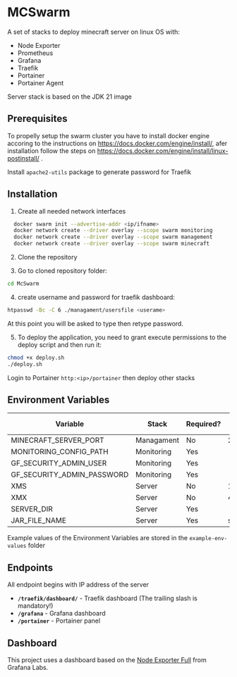 
# MCSwarm

A set of stacks to deploy minecraft server on linux OS with:
- Node Exporter
- Prometheus
- Grafana
- Traefik
- Portainer
- Portainer Agent

Server stack is based on the JDK 21 image 

## Prerequisites

To propelly setup the swarm cluster you have to install docker engine accoring to the instructions on https://docs.docker.com/engine/install/, afer installation follow the steps on https://docs.docker.com/engine/install/linux-postinstall/ .

Install ```apache2-utils``` package to generate password for Traefik 



## Installation

1. Create all needed network interfaces

```bash
  docker swarm init --advertise-addr <ip/ifname>
  docker network create --driver overlay --scope swarm monitoring
  docker network create --driver overlay --scope swarm management
  docker network create --driver overlay --scope swarm minecraft
```

2. Clone the repository

3. Go to cloned repository folder:

```bash
cd McSwarm
```
4. create username and password for traefik dashboard:

```bash
htpasswd -Bc -C 6 ./managament/usersfile <userame>
```
At this point you will be asked to type then retype password.

5. To deploy the application, you need to grant execute permissions to the deploy script and then run it:
```bash
chmod +x deploy.sh
./deploy.sh
```


Login to Portainer ```http:<ip>/portainer``` then deploy other stacks


## Environment Variables

| Variable                   | Stack      | Required? | Default value                              |
|----------------------------|------------|-----------|--------------------------------------------|
| MINECRAFT_SERVER_PORT      | Managament | No        | 25565                                      |
| MONITORING_CONFIG_PATH     | Monitoring | Yes       |                                            |
| GF_SECURITY_ADMIN_USER     | Monitoring | Yes       |                                            |
| GF_SECURITY_ADMIN_PASSWORD | Monitoring | Yes       |                                            |
| XMS                        | Server     | No        | 1024m                                      |
| XMX                        | Server     | No        | 4098m                                      |
| SERVER_DIR                 | Server     | Yes       |                                            |
| JAR_FILE_NAME              | Server     | Yes       | server.jar                                 |

Example values of the Environment Variables are stored in the `example-env-values` folder

## Endpoints

All endpoint begins with IP address of the server

- **`/traefik/dashboard/`** - Traefik dashboard (The trailing slash is mandatory!)
- **`/grafana`** - Grafana dashboard
- **`/portainer`** - Portainer panel

## Dashboard

This project uses a dashboard based on the [Node Exporter Full](https://grafana.com/grafana/dashboards/1860-node-exporter-full/) from Grafana Labs.

